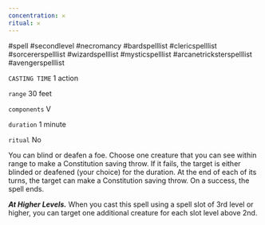 ```yaml
---
concentration: 𐄂
ritual: 𐄂
---
```

#spell #secondlevel #necromancy #bardspelllist #clericspelllist #sorcererspelllist #wizardspelllist #mysticspelllist #arcanetricksterspelllist #avengerspelllist

`CASTING TIME`
1 action

`range`
30 feet

`components`
V

`duration`
1 minute

`ritual`
No

You can blind or deafen a foe. Choose one creature that you can see within range to make a Constitution saving throw. If it fails, the target is either blinded or deafened (your choice) for the duration. At the end of each of its turns, the target can make a Constitution saving throw. On a success, the spell ends.

**_At Higher Levels._** When you cast this spell using a spell slot of 3rd level or higher, you can target one additional creature for each slot level above 2nd.